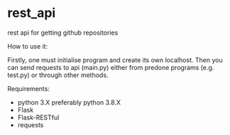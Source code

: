 # rest_api
rest api for getting github repositories

How to use it:

Firstly, one must initialise program and create its own localhost. Then you can send requests to api (main.py) either from predone programs (e.g. test.py) or through other methods.  

Requirements:
- python 3.X preferably python 3.8.X
- Flask 
- Flask-RESTful 
- requests
